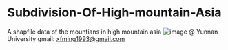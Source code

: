 # Subdivision-Of-High-mountain-Asia
A shapfile data of the mountians in high mountain asia
![image](https://github.com/1923xfmingynu/Subdivision-Of-High-mountain-Asia/blob/main/MAP.png)
@ Yunnan University
gmail: xfming1993@gmail.com
